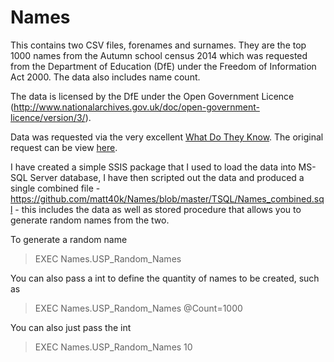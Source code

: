 # Names

This contains two CSV files, forenames and surnames. They are the top 1000 names from the Autumn school census 2014 which was requested from the Department of Education (DfE) under the Freedom of Information Act 2000. The data also includes name count.

The data is licensed by the DfE under the Open Government Licence (http://www.nationalarchives.gov.uk/doc/open-government-licence/version/3/).

Data was requested via the very excellent [What Do They Know](https://www.whatdotheyknow.com/). The original request can be view [here](https://www.whatdotheyknow.com/request/popular_forenames?nocache=incoming-650967#incoming-650967).

I have created a simple SSIS package that I used to load the data into MS-SQL Server database, I have then scripted out the data and produced a single combined file - https://github.com/matt40k/Names/blob/master/TSQL/Names_combined.sql - this includes the data as well as stored procedure that allows you to generate random names from the two.

To generate a random name
> EXEC Names.USP_Random_Names

You can also pass a int to define the quantity of names to be created, such as 
> EXEC Names.USP_Random_Names @Count=1000

You can also just pass the int
> EXEC Names.USP_Random_Names 10
